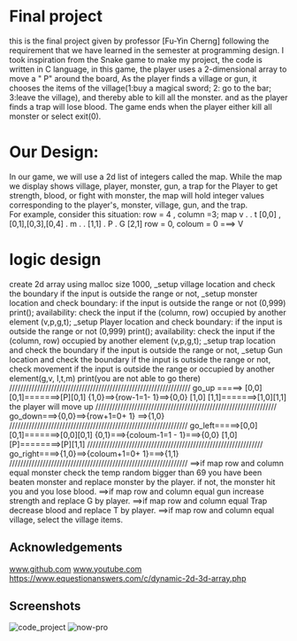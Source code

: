 
# Final project

this is the final project given by professor [Fu-Yin Cherng] following the requirement that we have learned in the semester at programming design.
I took inspiration from the Snake game to make my project, the code is written in C language, 
in this game, the player uses a 2-dimensional array to move a " P" around the board, 
As the player finds a village or gun, it chooses the items of the village(1:buy a magical sword; 2: go to the bar; 3:leave the village), 
and thereby able to kill all the monster. and as the player finds a trap will lose blood.
The game ends when the player either kill all monster or select exit(0).
# Our Design:
In our game, we will use a 2d list of integers called the map.  While the map we display shows village, player, monster, gun, a trap for the Player to get strength, 
blood, or fight with monster, the map will hold integer values corresponding to the player's, monster, village, gun, and the trap.  
For example, consider this situation:
row = 4 , column =3;             map
v    .     .    t                       [0,0] ,[0,1],[0,3],[0,4]
.    m     .    .                       [1,1]
.    P     .    G                       [2,1]
row = 0, coloum = 0 ===> V
# logic design
create 2d array using malloc size 1000,
 _setup village location and check the boundary if the input is outside the range or not, 
_setup monster location and check
boundary: if the input is outside the range or not (0,999)
print();
availability: check the input if the (column, row) occupied by another element (v,p,g,t);
_setup Player location and check
boundary: if the input is outside the range or not (0,999)
print();
availability: check the input if the (column, row) occupied by another element (v,p,g,t);
_setup trap location and check the boundary if the input is outside the range or not, 
_setup Gun location and check the boundary if the input is outside the range or not, 
check movement if the input is outside the range or occupied by another element(g,v, I,t,m) 
print(you are not able to go there)
/////////////////////////////////////////////////////////////////
go_up =====> [0,0] [0,1]=======>[P][0,1]
                          {1,0}==>{row-1=1- 1}==>{0,0}
                          [1,0] [1,1]=======>[1,0][1,1]
the player will move up
/////////////////////////////////////////////////////////////////
go_down===>{0,0}==>{row+1=0+ 1} ==>{1,0}
////////////////////////////////////////////////////////////////
go_left=====>[0,0] [0,1]=======>[0,0][0,1]
                         {0,1}===>{coloum-1=1 - 1}===>{0,0}
                          [1,0] [P]========>[P][1,1]
///////////////////////////////////////////////////////////////
go_right====>{1,0}==>{coloum+1=0+ 1}===>{1,1}
////////////////////////////////////////////////////////////////
==>if map row and column equal monster check the temp random bigger than 69 you have been beaten monster and replace monster by the player.
 if not, the monster hit you and you lose blood.
==>if map row and column equal gun increase strength and replace G by player.
==>if map row and column equal Trap decrease blood and replace T by player.
==>if map row and column equal village, select the village items.

## Acknowledgements
www.github.com
www.youtube.com
https://www.equestionanswers.com/c/dynamic-2d-3d-array.php


## Screenshots

![code_project](https://user-images.githubusercontent.com/53352801/149756171-63624497-3c85-43d1-a92b-93bd3acfbdbd.jpg)
![now-pro](https://user-images.githubusercontent.com/53352801/149756246-075afdc4-89bf-486b-b3b3-bba121b0e570.jpg)


